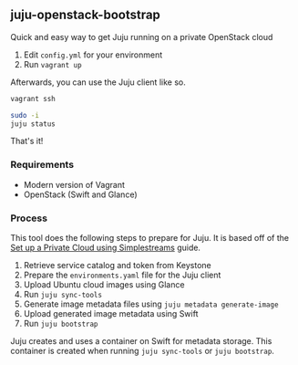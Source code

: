 ## juju-openstack-bootstrap

Quick and easy way to get Juju running on a private OpenStack cloud

1. Edit `config.yml` for your environment
2. Run `vagrant up`

Afterwards, you can use the Juju client like so.

```bash
vagrant ssh

sudo -i
juju status
```

That's it!

### Requirements

* Modern version of Vagrant
* OpenStack (Swift and Glance)

### Process

This tool does the following steps to prepare for Juju. It is based off of the [Set up a Private Cloud using Simplestreams](https://juju.ubuntu.com/docs/howto-privatecloud.html) guide.

1. Retrieve service catalog and token from Keystone
2. Prepare the `environments.yaml` file for the Juju client
3. Upload Ubuntu cloud images using Glance
4. Run `juju sync-tools`
5. Generate image metadata files using `juju metadata generate-image`
6. Upload generated image metadata using Swift
7. Run `juju bootstrap`

Juju creates and uses a container on Swift for metadata storage. This container is created when running `juju sync-tools` or `juju bootstrap`.
